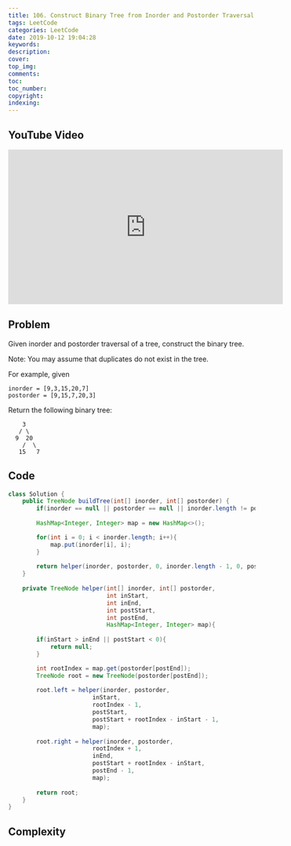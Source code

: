 ```yaml
---
title: 106. Construct Binary Tree from Inorder and Postorder Traversal
tags: LeetCode
categories: LeetCode
date: 2019-10-12 19:04:28
keywords:
description:
cover:
top_img:
comments:
toc:
toc_number:
copyright:
indexing:
---
```

## YouTube Video
<iframe width="560" height="315" src="https://www.youtube.com/embed/euO5pWQtqNQ" frameborder="0" allow="accelerometer; autoplay; encrypted-media; gyroscope; picture-in-picture" allowfullscreen></iframe>

## Problem
Given inorder and postorder traversal of a tree, construct the binary tree.

Note:
You may assume that duplicates do not exist in the tree.

For example, given
```
inorder = [9,3,15,20,7]
postorder = [9,15,7,20,3]
```
Return the following binary tree:
```
    3
   / \
  9  20
    /  \
   15   7
```
## Code
```java
class Solution {
    public TreeNode buildTree(int[] inorder, int[] postorder) {
        if(inorder == null || postorder == null || inorder.length != postorder.length) return null;
        
        HashMap<Integer, Integer> map = new HashMap<>();

        for(int i = 0; i < inorder.length; i++){
            map.put(inorder[i], i);
        }
        
        return helper(inorder, postorder, 0, inorder.length - 1, 0, postorder.length - 1, map);
    }
    
    private TreeNode helper(int[] inorder, int[] postorder, 
                            int inStart, 
                            int inEnd, 
                            int postStart, 
                            int postEnd, 
                            HashMap<Integer, Integer> map){
                                
        if(inStart > inEnd || postStart < 0){
            return null;
        }

        int rootIndex = map.get(postorder[postEnd]);
        TreeNode root = new TreeNode(postorder[postEnd]);
        
        root.left = helper(inorder, postorder, 
                        inStart, 
                        rootIndex - 1, 
                        postStart, 
                        postStart + rootIndex - inStart - 1, 
                        map);
        
        root.right = helper(inorder, postorder, 
                        rootIndex + 1, 
                        inEnd, 
                        postStart + rootIndex - inStart, 
                        postEnd - 1, 
                        map);
        
        return root;
    }
}
```

## Complexity
